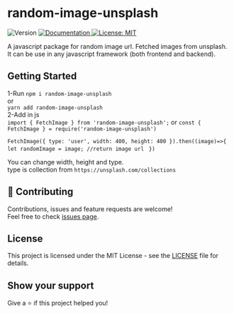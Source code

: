 # random-image-unsplash
<p>
  <img alt="Version" src="https://img.shields.io/badge/version-1.0.5-blue.svg?cacheSeconds=2592000" />
  <a href="https://github.com/uzairkhan01/node-chat-stream" target="_blank">
    <img alt="Documentation" src="https://img.shields.io/badge/documentation-yes-brightgreen.svg" />
  </a>
  <a href="#" target="_blank">
    <img alt="License: MIT" src="https://img.shields.io/badge/License-MIT-yellow.svg" />
  </a>
</p>  
A javascript package for random image url. Fetched images from unsplash. It can be use in any javascript framework (both frontend and backend).

## Getting Started
1-Run
`npm i random-image-unsplash`  
or  
`yarn add random-image-unsplash`  
2-Add in js   
`import { FetchImage } from 'random-image-unsplash';` or `const { FetchImage } = require('random-image-unsplash')` 





`FetchImage({ type: 'user', width: 400, height: 400 }).then((image)=>{`  
` let randomImage = image; //return image url  `
`})` 


You can change width, height and type.  
type is collection from `https://unsplash.com/collections`  

## 🤝 Contributing

Contributions, issues and feature requests are welcome!<br />Feel free to check [issues page](https://github.com/uzairkhan01/node-chat-stream/issues). 

## License

This project is licensed under the MIT License - see the [LICENSE](LICENSE) file for details.

## Show your support

Give a ⭐️ if this project helped you!  
